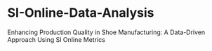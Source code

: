 # SI-Online-Data-Analysis
Enhancing Production Quality in Shoe Manufacturing: A Data-Driven Approach Using SI Online Metrics
